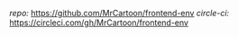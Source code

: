 *repo:* https://github.com/MrCartoon/frontend-env
*circle-ci:* https://circleci.com/gh/MrCartoon/frontend-env
